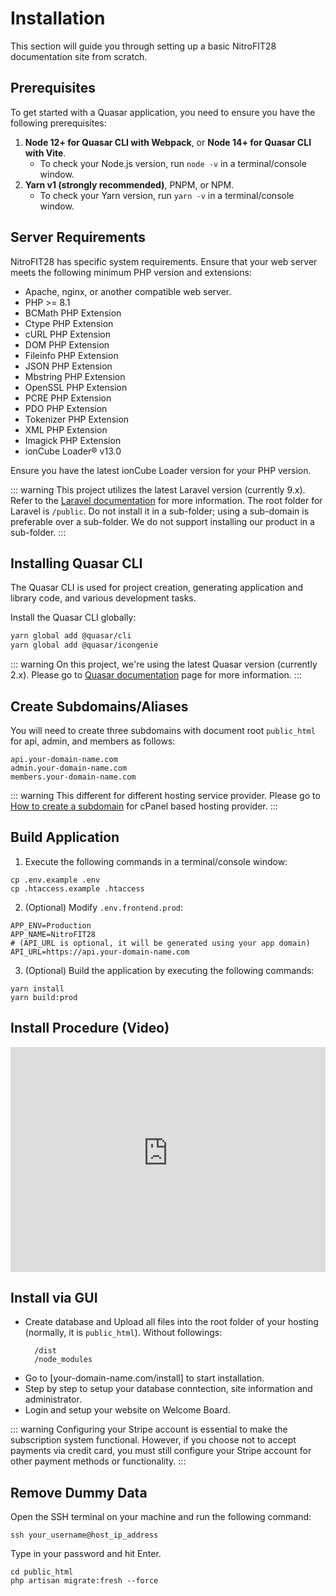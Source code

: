 # Installation

This section will guide you through setting up a basic NitroFIT28 documentation site from scratch.

## Prerequisites

To get started with a Quasar application, you need to ensure you have the following prerequisites:

1. **Node 12+ for Quasar CLI with Webpack**, or **Node 14+ for Quasar CLI with Vite**.
   - To check your Node.js version, run `node -v` in a terminal/console window.
2. **Yarn v1 (strongly recommended)**, PNPM, or NPM.
   - To check your Yarn version, run `yarn -v` in a terminal/console window.

## Server Requirements

NitroFIT28 has specific system requirements. Ensure that your web server meets the following minimum PHP version and extensions:

- Apache, nginx, or another compatible web server.
- PHP >= 8.1
- BCMath PHP Extension
- Ctype PHP Extension
- cURL PHP Extension
- DOM PHP Extension
- Fileinfo PHP Extension
- JSON PHP Extension
- Mbstring PHP Extension
- OpenSSL PHP Extension
- PCRE PHP Extension
- PDO PHP Extension
- Tokenizer PHP Extension
- XML PHP Extension
- Imagick PHP Extension
- ionCube Loader®	v13.0

Ensure you have the latest ionCube Loader version for your PHP version.

::: warning
This project utilizes the latest Laravel version (currently 9.x). Refer to the [Laravel documentation](https://laravel.com/docs) for more information.
The root folder for Laravel is `/public`. Do not install it in a sub-folder; using a sub-domain is preferable over a sub-folder. We do not support installing our product in a sub-folder.
:::

## Installing Quasar CLI

The Quasar CLI is used for project creation, generating application and library code, and various development tasks.

Install the Quasar CLI globally:

```bash
yarn global add @quasar/cli
yarn global add @quasar/icongenie
```

::: warning
On this project, we're using the latest Quasar version (currently 2.x). Please go to [Quasar documentation](https://quasar.dev/start/quasar-cli) page for more information.
:::

## Create Subdomains/Aliases

You will need to create three subdomains with document root `public_html` for api, admin, and members as follows:

```
api.your-domain-name.com
admin.your-domain-name.com
members.your-domain-name.com
```

::: warning
This different for different hosting service provider. Please go to [How to create a subdomain](https://www.namecheap.com/support/knowledgebase/article.aspx/9190/29/how-to-create-a-subdomain-in-cpanel/) for cPanel based hosting provider.
:::

## Build Application

1. Execute the following commands in a terminal/console window:

```
cp .env.example .env
cp .htaccess.example .htaccess
```

2. (Optional) Modify `.env.frontend.prod`:

```
APP_ENV=Production
APP_NAME=NitroFIT28
# (API_URL is optional, it will be generated using your app domain)
API_URL=https://api.your-domain-name.com 
```

3. (Optional) Build the application by executing the following commands:

```
yarn install
yarn build:prod
```

## Install Procedure (Video)

<iframe width="100%" height="360" src="https://www.youtube-nocookie.com/embed/QIC4nNRFogY" title="YouTube video player" frameborder="0" allow="accelerometer; autoplay; clipboard-write; encrypted-media; gyroscope; picture-in-picture" allowfullscreen></iframe>

## Install via GUI

- Create database and Upload all files into the root folder of your hosting (normally, it is `public_html`). Without followings:
  ```
    /dist
    /node_modules
  ```
- Go to [your-domain-name.com/install] to start installation.
- Step by step to setup your database conntection, site information and administrator.
- Login and setup your website on Welcome Board.


::: warning
Configuring your Stripe account is essential to make the subscription system functional. However, if you choose not to accept payments via credit card, you must still configure your Stripe account for other payment methods or functionality.
:::

## Remove Dummy Data

Open the SSH terminal on your machine and run the following command: 

```
ssh your_username@host_ip_address
```

Type in your password and hit Enter.

```
cd public_html
php artisan migrate:fresh --force
```